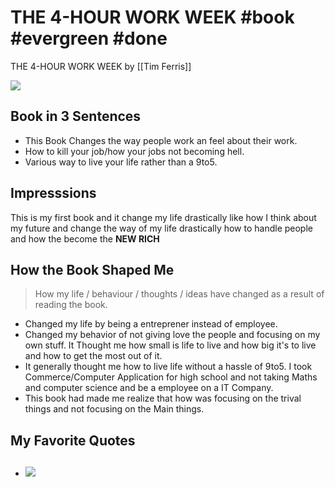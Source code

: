 # THE 4-HOUR WORK WEEK #book  #evergreen #done 

THE 4-HOUR WORK WEEK by [[Tim Ferris]]


![](https://images-na.ssl-images-amazon.com/images/I/71DPD5QEZCL.jpg)


## Book in 3 Sentences
- This Book Changes the way people work an feel about their work.
- How to kill your job/how your jobs not becoming hell.
- Various way to live your life rather than a 9to5.

## Impresssions
This is my first book and it change my life drastically like how I think about my future and change the way of my life drastically how to handle people and how the become the **NEW RICH**

## How the Book Shaped Me
> How my life / behaviour / thoughts / ideas have changed as a result of reading the book.

- Changed my life by being a entreprener instead of employee.
- Changed my behavior of not giving love the people and focusing on my own stuff. It Thought me how small is life to live and how big it's to live and how to get the most out of it.
- It generally thought me how to live life without a hassle of 9to5. I took Commerce/Computer Application for high school and not taking Maths and computer science and be a employee on a IT Company.
- This book had made me realize that how was focusing on the trival things and not focusing on the Main things.

## My Favorite Quotes #
 - ## ![](Quotes)


